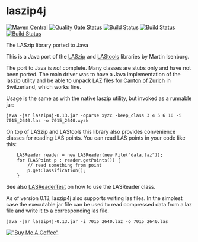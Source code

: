 # laszip4j

[![Maven Central](https://maven-badges.herokuapp.com/maven-central/com.github.mreutegg/laszip4j/badge.svg)](https://maven-badges.herokuapp.com/maven-central/com.github.mreutegg/laszip4j/) [![Quality Gate Status](https://sonarcloud.io/api/project_badges/measure?project=mreutegg_laszip4j&metric=alert_status)](https://sonarcloud.io/dashboard?id=mreutegg_laszip4j) ![Build Status](https://codebuild.eu-west-1.amazonaws.com/badges?uuid=eyJlbmNyeXB0ZWREYXRhIjoiL09tbjNpckNzcS90TnRvdnlibEVieFhwMG1hRWxJdmhIVTQ1ZTg4d3RKNCtaRG81YmNPRDk3MTFXUDVBRktYNFVHSVR2bEtrcFZQSHZuV3Ira0Y2K2hnPSIsIml2UGFyYW1ldGVyU3BlYyI6Ilg3bEVFV2djcG1ZazU2OXYiLCJtYXRlcmlhbFNldFNlcmlhbCI6MX0%3D&branch=master) [![Build Status](https://mreutegg.visualstudio.com/laszip4j/_apis/build/status/mreutegg.laszip4j)](https://mreutegg.visualstudio.com/laszip4j/_build/latest?definitionId=1) [![Build Status](https://semaphoreci.com/api/v1/mreutegg/laszip4j/branches/master/badge.svg)](https://semaphoreci.com/mreutegg/laszip4j)

The LASzip library ported to Java

This is a Java port of the [LASzip](https://github.com/LASzip/LASzip) and 
[LAStools](https://github.com/LAStools/LAStools) libraries by Martin Isenburg.

The port to Java is *not* complete. Many classes are stubs only and have not
been ported. The main driver was to have a Java implementation of the laszip 
utility and be able to unpack LAZ files for 
[Canton of Zurich](http://geolion.zh.ch/geodatensatz/2618)
in Switzerland, which works fine.

Usage is the same as with the native laszip utility, but invoked as a runnable
jar:

    java -jar laszip4j-0.13.jar -oparse xyzc -keep_class 3 4 5 6 10 -i 7015_2640.laz -o 7015_2640.xyzk
    
On top of LASzip and LAStools this library also provides convenience classes
for reading LAS points. You can read LAS points in your code like this:

        LASReader reader = new LASReader(new File("data.laz"));
        for (LASPoint p : reader.getPoints()) {
            // read something from point
            p.getClassification();
        }

See also [LASReaderTest](src/test/java/com/github/mreutegg/laszip4j/LASReaderTest.java)
on how to use the LASReader class.

As of version 0.13, laszip4j also supports writing las files. In the simplest
case the executable jar file can be used to read compressed data from a laz
file and write it to a corresponding las file.

    java -jar laszip4j-0.13.jar -i 7015_2640.laz -o 7015_2640.las

[!["Buy Me A Coffee"](https://www.buymeacoffee.com/assets/img/custom_images/orange_img.png)](https://www.buymeacoffee.com/mreutegg)
